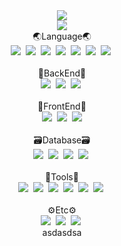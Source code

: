 <div align="center" >

  <img src="https://capsule-render.vercel.app/api?type=Cylinder&color=auto&height=80&section=header&text=Hello!%20Min&fontSize=40">
  <br>
  <a href="https://github.com/mmmmins"><img src="https://hits.seeyoufarm.com/api/count/incr/badge.svg?url=https%3A%2F%2Fgithub.com%2FMMMMins&count_bg=%23213B0D&title_bg=%23764343&icon=&icon_color=%23E7E7E7&title=hits&edge_flat=false"/></a>
  <br>
    <div>
    <span>🌏Language🌏</span><br>
    <img src="https://img.shields.io/badge/C-A8B9CC?style=flat&logo=C&logoColor=white">&nbsp  <!-- C언어 -->
    <img src="https://img.shields.io/badge/C_Sharp-239120?style=flat&logo=csharp&logoColor=white">&nbsp  <!-- C# -->
    <img src="https://img.shields.io/badge/Go-00ADD8?style=flat&logo=Go&logoColor=white">&nbsp  <!-- Go -->
    <img src="https://img.shields.io/badge/Python-3776AB?style=flat&logo=python&logoColor=white">&nbsp  <!-- 파이썬 -->
    <img src="https://img.shields.io/badge/Java-007396?style=flat&logo=Java&logoColor=white">&nbsp <!-- 자바 -->
    <img src="https://img.shields.io/badge/Kotlin-7F52FF?style=flat&logo=kotlin&logoColor=white">&nbsp <!-- 코틀린 -->
    <img src="https://img.shields.io/badge/JavaScript-F7DF1E?style=flat&logo=JavaScript&logoColor=white">&nbsp <!-- JavaScript -->
    <br><br>
    <span>🩻BackEnd🩻</span><br>
    <img src="https://img.shields.io/badge/Spring-6DB33F?style=flat-square&logo=Spring&logoColor=white">&nbsp <!-- 스프링 -->
    <img src="https://img.shields.io/badge/SpringBoot-6DB33F?style=flat-square&logo=SpringBoot&logoColor=white">&nbsp  <!-- 스프링부트 -->
    <img src="https://img.shields.io/badge/Django-092E20?style=flat-square&logo=Django&logoColor=white">&nbsp <!-- 장고 -->
    <br><br>
    <span>👤FrontEnd👤</span><br>
    <img src="https://img.shields.io/badge/HTML5-E34F26?style=flat-square&logo=HTML5&logoColor=white">&nbsp <!-- HTML5 -->
    <img src="https://img.shields.io/badge/CSS3-1572B6?style=flat-square&logo=CSS3&logoColor=white">&nbsp <!-- CSS -->
    <img src="https://img.shields.io/badge/bootstrap-7952B3?style=flat-square&logo=bootstrap&logoColor=white">
    <br><br>
    <span>🗃Database🗃</span><br>
    <img src="https://img.shields.io/badge/Oracle-F80000?style=flat-square&logo=Oracle&logoColor=white">&nbsp <!-- Oracle -->
    <img src="https://img.shields.io/badge/Mysql-4479A1?style=flat-square&logo=Mysql&logoColor=white">&nbsp <!-- Mysql -->
    <img src="https://img.shields.io/badge/SQLite-003B57?style=flat-square&logo=SQLite&logoColor=white">&nbsp <!-- SQLite -->
    <img src="https://img.shields.io/badge/Mariadb-003545?style=flat-square&logo=mariadb&logoColor=white">&nbsp <!-- MariaDB -->
    <br><br>
    <span>🧰Tools🧰</span><br>
    <img src="https://img.shields.io/badge/VScode-007ACC?style=flat-square&logo=visualstudiocode&logoColor=white">&nbsp <!-- VScode-->
    <img src="https://img.shields.io/badge/AndroidStudio-3DDC84?style=flat-square&logo=androidstudio&logoColor=white">&nbsp <!-- AndroidStudio -->
    <img src="https://img.shields.io/badge/Eclipse-2C2255?style=flat-square&logo=eclipseide&logoColor=white">&nbsp <!--이클립스 -->
    <img src="https://img.shields.io/badge/DataGrip-000000?style=flat-square&logo=datagrip&logoColor=white">&nbsp <!-- 데이터그립 -->
    <img src="https://img.shields.io/badge/IntelliJ-000000?style=flat-square&logo=intellijidea&logoColor=white">&nbsp <!-- IntelliJ -->
    <img src="https://img.shields.io/badge/PyCharm-000000?style=flat-square&logo=pycharm&logoColor=white">&nbsp <!-- 파이참 -->
    <br><br>
    <span>⚙Etc⚙</span><br>
    <img src="https://img.shields.io/badge/Firebase-FFCA28?style=flat-square&logo=firebase&logoColor=white">&nbsp <!-- Firebase -->
    <img src="https://img.shields.io/badge/Docker-2496ED?style=flat-square&logo=Docker&logoColor=white">&nbsp <!-- Docker -->
    <img src="https://img.shields.io/badge/AWS-232F3E?style=flat-square&logo=amazonaws&logoColor=white">&nbsp <!-- AWS -->
  </div>
  <div>
    asdasdsa
  </div>
</div>
